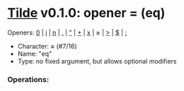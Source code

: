 
# [Tilde](./README.md) v0.1.0: opener = (eq)

Openers: [0](./num.md) | [i](./inp.md) | [n](./seq.md) | [.](./more.md) | ["](./str.md) | [+](./plus.md) | [x](./x.md) | **=** | [>](./gt.md) | [$](./var.md) | [:](./forall.md)

* Character: **=** (#7/16)
* Name: "eq"
* Type: no fixed argument, but allows optional modifiers

### Operations:

